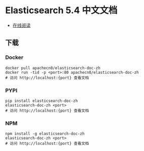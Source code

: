 # Elasticsearch 5.4 中文文档

+   [在线阅读](https://elasticsearch.apachecn.org)


## 下载

### Docker

```
docker pull apachecn0/elasticsearch-doc-zh
docker run -tid -p <port>:80 apachecn0/elasticsearch-doc-zh
# 访问 http://localhost:{port} 查看文档
```

### PYPI

```
pip install elasticsearch-doc-zh
elasticsearch-doc-zh <port>
# 访问 http://localhost:{port} 查看文档
```

### NPM

```
npm install -g elasticsearch-doc-zh
elasticsearch-doc-zh <port>
# 访问 http://localhost:{port} 查看文档
```
